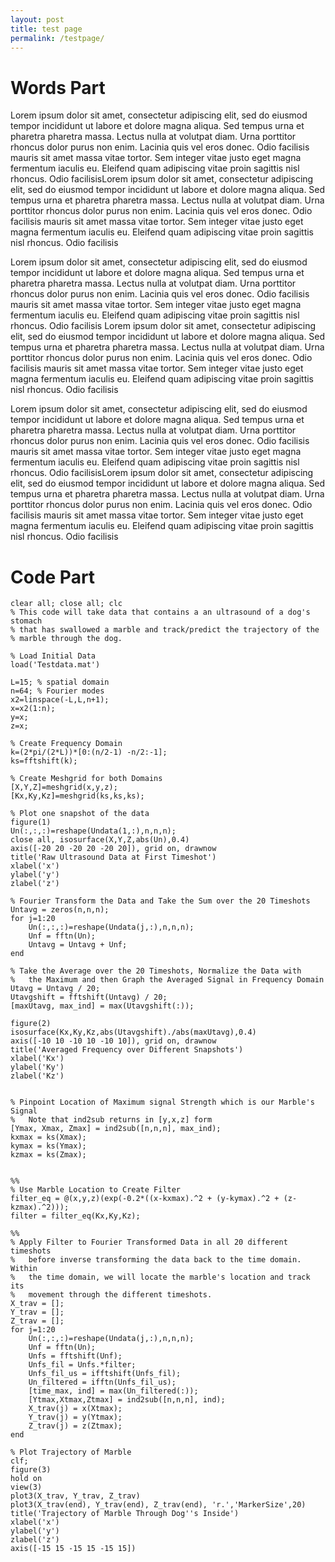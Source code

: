```yaml
---
layout: post
title: test page
permalink: /testpage/
---
```


# Words Part

Lorem ipsum dolor sit amet, consectetur adipiscing elit, sed do eiusmod tempor incididunt ut labore et dolore magna aliqua. Sed tempus urna et pharetra pharetra massa. Lectus nulla at volutpat diam. Urna porttitor rhoncus dolor purus non enim. Lacinia quis vel eros donec. Odio facilisis mauris sit amet massa vitae tortor. Sem integer vitae justo eget magna fermentum iaculis eu. Eleifend quam adipiscing vitae proin sagittis nisl rhoncus. Odio facilisisLorem ipsum dolor sit amet, consectetur adipiscing elit, sed do eiusmod tempor incididunt ut labore et dolore magna aliqua. Sed tempus urna et pharetra pharetra massa. Lectus nulla at volutpat diam. Urna porttitor rhoncus dolor purus non enim. Lacinia quis vel eros donec. Odio facilisis mauris sit amet massa vitae tortor. Sem integer vitae justo eget magna fermentum iaculis eu. Eleifend quam adipiscing vitae proin sagittis nisl rhoncus. Odio facilisis

Lorem ipsum dolor sit amet, consectetur adipiscing elit, sed do eiusmod tempor incididunt ut labore et dolore magna aliqua. Sed tempus urna et pharetra pharetra massa. Lectus nulla at volutpat diam. Urna porttitor rhoncus dolor purus non enim. Lacinia quis vel eros donec. Odio facilisis mauris sit amet massa vitae tortor. Sem integer vitae justo eget magna fermentum iaculis eu. Eleifend quam adipiscing vitae proin sagittis nisl rhoncus. Odio facilisis
Lorem ipsum dolor sit amet, consectetur adipiscing elit, sed do eiusmod tempor incididunt ut labore et dolore magna aliqua. Sed tempus urna et pharetra pharetra massa. Lectus nulla at volutpat diam. Urna porttitor rhoncus dolor purus non enim. Lacinia quis vel eros donec. Odio facilisis mauris sit amet massa vitae tortor. Sem integer vitae justo eget magna fermentum iaculis eu. Eleifend quam adipiscing vitae proin sagittis nisl rhoncus. Odio facilisis

Lorem ipsum dolor sit amet, consectetur adipiscing elit, sed do eiusmod tempor incididunt ut labore et dolore magna aliqua. Sed tempus urna et pharetra pharetra massa. Lectus nulla at volutpat diam. Urna porttitor rhoncus dolor purus non enim. Lacinia quis vel eros donec. Odio facilisis mauris sit amet massa vitae tortor. Sem integer vitae justo eget magna fermentum iaculis eu. Eleifend quam adipiscing vitae proin sagittis nisl rhoncus. Odio facilisisLorem ipsum dolor sit amet, consectetur adipiscing elit, sed do eiusmod tempor incididunt ut labore et dolore magna aliqua. Sed tempus urna et pharetra pharetra massa. Lectus nulla at volutpat diam. Urna porttitor rhoncus dolor purus non enim. Lacinia quis vel eros donec. Odio facilisis mauris sit amet massa vitae tortor. Sem integer vitae justo eget magna fermentum iaculis eu. Eleifend quam adipiscing vitae proin sagittis nisl rhoncus. Odio facilisis

# Code Part

    clear all; close all; clc
    % This code will take data that contains a an ultrasound of a dog's stomach
    % that has swallowed a marble and track/predict the trajectory of the
    % marble through the dog.

    % Load Initial Data
    load('Testdata.mat')

    L=15; % spatial domain
    n=64; % Fourier modes
    x2=linspace(-L,L,n+1);
    x=x2(1:n);
    y=x;
    z=x;

    % Create Frequency Domain
    k=(2*pi/(2*L))*[0:(n/2-1) -n/2:-1];
    ks=fftshift(k);

    % Create Meshgrid for both Domains
    [X,Y,Z]=meshgrid(x,y,z);
    [Kx,Ky,Kz]=meshgrid(ks,ks,ks);

    % Plot one snapshot of the data
    figure(1)
    Un(:,:,:)=reshape(Undata(1,:),n,n,n);
    close all, isosurface(X,Y,Z,abs(Un),0.4)
    axis([-20 20 -20 20 -20 20]), grid on, drawnow
    title('Raw Ultrasound Data at First Timeshot')
    xlabel('x')
    ylabel('y')
    zlabel('z')

    % Fourier Transform the Data and Take the Sum over the 20 Timeshots
    Untavg = zeros(n,n,n);
    for j=1:20
        Un(:,:,:)=reshape(Undata(j,:),n,n,n);
        Unf = fftn(Un);
        Untavg = Untavg + Unf;
    end

    % Take the Average over the 20 Timeshots, Normalize the Data with
    %   the Maximum and then Graph the Averaged Signal in Frequency Domain
    Utavg = Untavg / 20;
    Utavgshift = fftshift(Untavg) / 20;
    [maxUtavg, max_ind] = max(Utavgshift(:));

    figure(2)
    isosurface(Kx,Ky,Kz,abs(Utavgshift)./abs(maxUtavg),0.4)
    axis([-10 10 -10 10 -10 10]), grid on, drawnow
    title('Averaged Frequency over Different Snapshots')
    xlabel('Kx')
    ylabel('Ky')
    zlabel('Kz')


    % Pinpoint Location of Maximum signal Strength which is our Marble's Signal
    %	Note that ind2sub returns in [y,x,z] form
    [Ymax, Xmax, Zmax] = ind2sub([n,n,n], max_ind);
    kxmax = ks(Xmax);
    kymax = ks(Ymax);
    kzmax = ks(Zmax);


    %%
    % Use Marble Location to Create Filter
    filter_eq = @(x,y,z)(exp(-0.2*((x-kxmax).^2 + (y-kymax).^2 + (z-kzmax).^2)));
    filter = filter_eq(Kx,Ky,Kz);

    %%
    % Apply Filter to Fourier Transformed Data in all 20 different timeshots
    %   before inverse transforming the data back to the time domain. Within
    %   the time domain, we will locate the marble's location and track its
    %   movement through the different timeshots.
    X_trav = [];
    Y_trav = [];
    Z_trav = [];
    for j=1:20
        Un(:,:,:)=reshape(Undata(j,:),n,n,n);
        Unf = fftn(Un);
        Unfs = fftshift(Unf);
        Unfs_fil = Unfs.*filter;
        Unfs_fil_us = ifftshift(Unfs_fil);
        Un_filtered = ifftn(Unfs_fil_us);
        [time_max, ind] = max(Un_filtered(:));
        [Ytmax,Xtmax,Ztmax] = ind2sub([n,n,n], ind);
        X_trav(j) = x(Xtmax);
        Y_trav(j) = y(Ytmax);
        Z_trav(j) = z(Ztmax);
    end

    % Plot Trajectory of Marble
    clf;
    figure(3)
    hold on
    view(3)
    plot3(X_trav, Y_trav, Z_trav)
    plot3(X_trav(end), Y_trav(end), Z_trav(end), 'r.','MarkerSize',20)
    title('Trajectory of Marble Through Dog''s Inside')
    xlabel('x')
    ylabel('y')
    zlabel('z')
    axis([-15 15 -15 15 -15 15])
